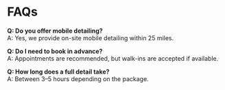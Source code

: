 # FAQs

**Q: Do you offer mobile detailing?**  
A: Yes, we provide on-site mobile detailing within 25 miles.

**Q: Do I need to book in advance?**  
A: Appointments are recommended, but walk-ins are accepted if available.

**Q: How long does a full detail take?**  
A: Between 3–5 hours depending on the package.
